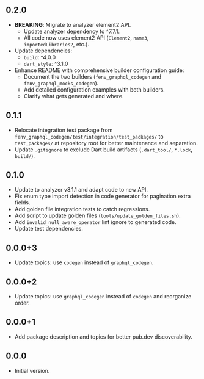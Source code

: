 ## 0.2.0

- **BREAKING**: Migrate to analyzer element2 API.
  - Update analyzer dependency to ^7.7.1.
  - All code now uses element2 API (`Element2`, `name3`, `importedLibraries2`,
    etc.).
- Update dependencies:
  - `build`: ^4.0.0
  - `dart_style`: ^3.1.0
- Enhance README with comprehensive builder configuration guide:
  - Document the two builders (`fenv_graphql_codegen` and
    `fenv_graphql_mocks_codegen`).
  - Add detailed configuration examples with both builders.
  - Clarify what gets generated and where.

## 0.1.1

- Relocate integration test package from
  `fenv_graphql_codegen/test/integration/test_packages/` to `test_packages/` at
  repository root for better maintenance and separation.
- Update `.gitignore` to exclude Dart build artifacts (`.dart_tool/`, `*.lock`,
  `build/`).

## 0.1.0

- Update to analyzer v8.1.1 and adapt code to new API.
- Fix enum type import detection in code generator for pagination extra fields.
- Add golden file integration tests to catch regressions.
- Add script to update golden files (`tools/update_golden_files.sh`).
- Add `invalid_null_aware_operator` lint ignore to generated code.
- Update test dependencies.

## 0.0.0+3

- Update topics: use `codegen` instead of `graphql_codegen`.

## 0.0.0+2

- Update topics: use `graphql_codegen` instead of `codegen` and reorganize
  order.

## 0.0.0+1

- Add package description and topics for better pub.dev discoverability.

## 0.0.0

- Initial version.
